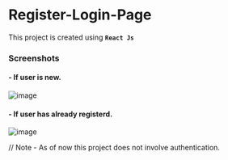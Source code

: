 # Register-Login-Page

This project is created using **`React Js`**  

### Screenshots  
 
 #### - If user is new.  
 ![image](https://user-images.githubusercontent.com/109456344/216819335-42781ec3-f10b-4c7e-b90f-9f072bd1140a.png)  
   
     
#### - If user has already registerd.  
![image](https://user-images.githubusercontent.com/109456344/216819536-71a18402-ec5f-44e5-8daa-343f2c1258a5.png)
  
  
// Note - As of now this project does not involve authentication.
